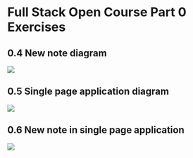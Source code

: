 # Full Stack Open Course Part 0 Exercises

## 0.4 New note diagram
[![](https://mermaid.ink/img/pako:eNq1VE1v00AQ_SujPYe4SSBtfegBUUCItkjJMRKa7I7jbexdsx9Oqyj_nVk7iQSFogD1afVmZ-a9Wb_ZCmkViVx4-hbJSHqnceWwXhjgr0EXtNQNmgBvnd14ck8DM3JtwvvIrQ0ETq_KALY4JOUwLwkin6DQVeXBxgCBocK6GjY6lNBipRUoDAhoFMhKy7Xv7nhsCZYxBGsOTfZl4dXV1b59Dl_uZnMoQ2h8nmU-RKXJD6UfllR5bdZ6WOiMHrBuKsKmyQxtvhrm2hdEGXSLzPwg5iiloqJTcmiThHQstQHfYaA9xIYxUn1ef7Ujd9Q_ORvDexvN_oqiJx1_r-zD9UnCmLV_RtWv2H2c33xOL0Mvzq5GbTh8KsEf016a3_1f0bv_E7tnrLHcE6cHkpHfr_vxP2GLM-l0EyCZtPNFjWuOYqfKJct6NpLtfdITY0v12bO72-5P_X_DSdVYpjUnjuenvH8ZkCOjyPXzSWXFQNTkeP6Kd9g2lVkIjtW0EDkfFRUYq7AQC7PjqxiDnT0aKfLgIg1Eb9v9yhN5gZU_otdKB-uOYGWRG4t8K8JjkxbmSvvAJaU1hV4lPLqK4cM0U3i44s0Wl0Np68xrVfLSLNvLaTYdTy9wPKHp-QTfTCZKLkeXF8X49ahQ52ejMYrdbiCo63_Tb-duSe--A3bV8gY?type=png)](https://mermaid.live/edit#pako:eNq1VE1v00AQ_SujPYe4SSBtfegBUUCItkjJMRKa7I7jbexdsx9Oqyj_nVk7iQSFogD1afVmZ-a9Wb_ZCmkViVx4-hbJSHqnceWwXhjgr0EXtNQNmgBvnd14ck8DM3JtwvvIrQ0ETq_KALY4JOUwLwkin6DQVeXBxgCBocK6GjY6lNBipRUoDAhoFMhKy7Xv7nhsCZYxBGsOTfZl4dXV1b59Dl_uZnMoQ2h8nmU-RKXJD6UfllR5bdZ6WOiMHrBuKsKmyQxtvhrm2hdEGXSLzPwg5iiloqJTcmiThHQstQHfYaA9xIYxUn1ef7Ujd9Q_ORvDexvN_oqiJx1_r-zD9UnCmLV_RtWv2H2c33xOL0Mvzq5GbTh8KsEf016a3_1f0bv_E7tnrLHcE6cHkpHfr_vxP2GLM-l0EyCZtPNFjWuOYqfKJct6NpLtfdITY0v12bO72-5P_X_DSdVYpjUnjuenvH8ZkCOjyPXzSWXFQNTkeP6Kd9g2lVkIjtW0EDkfFRUYq7AQC7PjqxiDnT0aKfLgIg1Eb9v9yhN5gZU_otdKB-uOYGWRG4t8K8JjkxbmSvvAJaU1hV4lPLqK4cM0U3i44s0Wl0Np68xrVfLSLNvLaTYdTy9wPKHp-QTfTCZKLkeXF8X49ahQ52ejMYrdbiCo63_Tb-duSe--A3bV8gY)

## 0.5 Single page application diagram
[![](https://mermaid.ink/img/pako:eNq1VEFu2zAQ_ArBsyvVduskOuRQNGgRNOnBPuqyJlcSa4lkyaWbwPDfu5JsI03RAkYSnahZznA4WO5OKqdRFjLiz4RW4WcDdYCutII_D4GMMh4siU_B_YoY_i4sMWx7fKzcO0IRTN2QcNWRVIhVgyLxSqjWqE0UzgpiyEONojV2c6QfCOLd9fVBuBBfblaiIfKxyPNISRuMmYpZg21kpskqk-MDdL5F8D6PHkYpUGS2wG5GHTGih59e_2Tu6-rum6hMi-MWjc-or2euA2O5HM91-CfvDQ1yetmPs-09Zf3T3H86Y33wjQ-oEmEceuMWtrBUwXjRt6gAqzmGDRdhuFPoGzaSIDfsjqOtygVxu_x-LzQQvF4svRrf0Nlzk3lGfEk4Aa3GMGbTy8qJ7DBwZ2h-vrteppRc67CUBS81VpBaKmVp97wVErnlo1WyoJBwIpNnjeNrl0UFbTyhN9qQCyewdcAHy2In6dH3s6I2kVhSOVuZusdTaBk-xtmXs9pQk9aZcl0ejW54XjTbq0W-mC0uYTbHxcUcPs7nWq2nV5fV7MO00hfvpzOQ-_1E4nD-3TiYhvm0_w1WNZbQ?type=png)](https://mermaid.live/edit#pako:eNq1VEFu2zAQ_ArBsyvVduskOuRQNGgRNOnBPuqyJlcSa4lkyaWbwPDfu5JsI03RAkYSnahZznA4WO5OKqdRFjLiz4RW4WcDdYCutII_D4GMMh4siU_B_YoY_i4sMWx7fKzcO0IRTN2QcNWRVIhVgyLxSqjWqE0UzgpiyEONojV2c6QfCOLd9fVBuBBfblaiIfKxyPNISRuMmYpZg21kpskqk-MDdL5F8D6PHkYpUGS2wG5GHTGih59e_2Tu6-rum6hMi-MWjc-or2euA2O5HM91-CfvDQ1yetmPs-09Zf3T3H86Y33wjQ-oEmEceuMWtrBUwXjRt6gAqzmGDRdhuFPoGzaSIDfsjqOtygVxu_x-LzQQvF4svRrf0Nlzk3lGfEk4Aa3GMGbTy8qJ7DBwZ2h-vrteppRc67CUBS81VpBaKmVp97wVErnlo1WyoJBwIpNnjeNrl0UFbTyhN9qQCyewdcAHy2In6dH3s6I2kVhSOVuZusdTaBk-xtmXs9pQk9aZcl0ejW54XjTbq0W-mC0uYTbHxcUcPs7nWq2nV5fV7MO00hfvpzOQ-_1E4nD-3TiYhvm0_w1WNZbQ)

## 0.6 New note in single page application
[![](https://mermaid.ink/img/pako:eNqNUk1v2zAM_SuEzpndOFva-tDD2h33AaTHAAUjUbZQWfIkylkR5L9PthMX6C7TQSAenx75KJ6E9IpELSL9TuQkPRlsAnZ7B_n0GNhI06Nj-Br8MVL4N7GjMIz4nPnhmSCYpmXw-vqohueWIOUItLE2gk8MnCHtQwdHwy0MaI0ChYyAToG0Rr7GiRNxIDgkZu_-o8ik4A-MxpECHXz3XshECOQUhZzxbsJ7bGjWnO-LFnx6eLgYq-HXz90ztMx9rMsyclKGYiFj0ZKNxr2aQpuS_mDXW8K-Lx0dX1xu8CX2OIuiZDNgbvk6qsWDJT1ZuJZaHORWU58jUjN7JkxtLXarmzU8BnonKfpQSaxER6FDo_IPn0bSXmTXHe1FnUNFGpPlvdi7c6ZiYr97c1LUHBKtxNzAZSFErdHGBf2mDPuwgNZjHquoT4Lf-nGdGhM5S0rvtGlGPAWb4esUx3TR5H9Ph0L6roxGtXml2uF-W26r7R1WG9rebvDLZqPkYX1_p6vPa61ub9YVivN5JWiq_33e3WmFz38BWy7z1Q?type=png)](https://mermaid.live/edit#pako:eNqNUk1v2zAM_SuEzpndOFva-tDD2h33AaTHAAUjUbZQWfIkylkR5L9PthMX6C7TQSAenx75KJ6E9IpELSL9TuQkPRlsAnZ7B_n0GNhI06Nj-Br8MVL4N7GjMIz4nPnhmSCYpmXw-vqohueWIOUItLE2gk8MnCHtQwdHwy0MaI0ChYyAToG0Rr7GiRNxIDgkZu_-o8ik4A-MxpECHXz3XshECOQUhZzxbsJ7bGjWnO-LFnx6eLgYq-HXz90ztMx9rMsyclKGYiFj0ZKNxr2aQpuS_mDXW8K-Lx0dX1xu8CX2OIuiZDNgbvk6qsWDJT1ZuJZaHORWU58jUjN7JkxtLXarmzU8BnonKfpQSaxER6FDo_IPn0bSXmTXHe1FnUNFGpPlvdi7c6ZiYr97c1LUHBKtxNzAZSFErdHGBf2mDPuwgNZjHquoT4Lf-nGdGhM5S0rvtGlGPAWb4esUx3TR5H9Ph0L6roxGtXml2uF-W26r7R1WG9rebvDLZqPkYX1_p6vPa61ub9YVivN5JWiq_33e3WmFz38BWy7z1Q)
